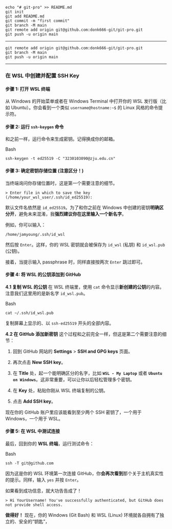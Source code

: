 ```
echo "# git-pro" >> README.md
git init
git add README.md
git commit -m "first commit"
git branch -M main
git remote add origin git@github.com:donk666-git/git-pro.git
git push -u origin main
```
---
```
git remote add origin git@github.com:donk666-git/git-pro.git
git branch -M main
git push -u origin main
```
---
### 在 WSL 中创建并配置 SSH Key

#### 步骤 1: 打开 WSL 终端

从 Windows 的开始菜单或者在 Windows Terminal 中打开你的 WSL 发行版（比如 Ubuntu）。你会看到一个类似 `username@hostname:~$` 的 Linux 风格的命令提示符。

#### 步骤 2: 运行 `ssh-keygen` 命令

和之前一样，运行命令来生成密钥。记得换成你的邮箱。

Bash

```
ssh-keygen -t ed25519 -C "3230103090@zju.edu.cn"
```

#### 步骤 3: 确定密钥存储位置 (**注意区分！**)

当终端询问你存储位置时，这是第一个需要注意的细节。

```
> Enter file in which to save the key (/home/your_wsl_user/.ssh/id_ed25519):
```

默认文件名依然是 `id_ed25519`。为了和你之前在 Windows 中创建的密钥**明确区分开**，避免未来混淆，我**强烈建议你在这里输入一个新名字**。

例如，你可以输入：

```
/home/jamyoung/.ssh/id_wsl
```

然后按 `Enter`。这样，你的 WSL 密钥就会被保存为 `id_wsl` (私钥) 和 `id_wsl.pub` (公钥)。

接着，当提示输入 passphrase 时，同样直接按两次 `Enter` 跳过即可。

#### 步骤 4: 将 WSL 的公钥添加到 GitHub

**4.1 复制 WSL 的公钥** 在 WSL 终端里，使用 `cat` 命令显示**新创建的公钥**的内容。注意我们这里用的是新名字 `id_wsl.pub`。

Bash

```
cat ~/.ssh/id_wsl.pub
```

复制屏幕上显示的、以 `ssh-ed25519` 开头的全部内容。

**4.2 在 GitHub 添加新密钥** 这个过程和之前完全一样，但这是第二个需要注意的细节：

1. 回到 GitHub 网站的 **Settings** > **SSH and GPG keys** 页面。
    
2. 再次点击 **New SSH key**。
    
3. 在 **Title** 处，起一个能明确区分的名字，比如 **`WSL - My Laptop`** 或者 **`Ubuntu on Windows`**。这非常重要，可以让你以后轻松管理多个密钥。
    
4. 在 **Key** 处，粘贴你刚从 WSL 终端复制的公钥。
    
5. 点击 **Add SSH key**。
    

现在你的 GitHub 账户里应该能看到至少两个 SSH 密钥了，一个用于 Windows，一个用于 WSL。

#### 步骤 5: 在 WSL 中测试连接

最后，回到你的 **WSL 终端**，运行测试命令：

Bash

```
ssh -T git@github.com
```

因为这是你的 WSL 环境第一次连接 GitHub，你**会再次看到**那个关于主机真实性的提示。同样，输入 `yes` 并按 `Enter`。

如果看到成功信息，就大功告告成了！

```
> Hi YourUsername! You've successfully authenticated, but GitHub does not provide shell access.
```

**做得好！** 现在，你的 Windows (Git Bash) 和 WSL (Linux) 环境就各自拥有了独立的、安全的“钥匙”，